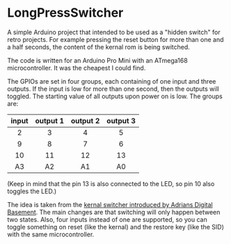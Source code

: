  LongPressSwitcher
===================

A simple Arduino project that intended to be used as a "hidden switch"
for retro projects. For example pressing the reset button for more than
one and a half seconds, the content of the kernal rom is being switched.

The code is written for an Arduino Pro Mini with an ATmega168
microcontroller. It was the cheapest I could find.

The GPIOs are set in four groups, each containing of one input and three
outputs. If the input is low for more than one second, then the outputs
will toggled. The starting value of all outputs upon power on is low.
The groups are:

| input    | output 1 | output 2 | output 3 |
| :------: | :------: | :------: | :------: |
| 2        | 3        | 4        | 5        |
| 9        | 8        | 7        | 6        |
| 10       | 11       | 12       | 13       |
| A3       | A2       | A1       | A0       |

(Keep in mind that the pin 13 is also connected to the LED, so pin 10
also toggles the LED.)

The idea is taken from the [kernal switcher introduced by Adrians
Digital Basement](https://www.youtube.com/watch?v=GPq5xnJRw2w). The main
changes are that switching will only happen between two states. Also,
four inputs instead of one are supported, so you can toggle something
on reset (like the kernal) and the restore key (like the SID) with the
same microcontroller. 
